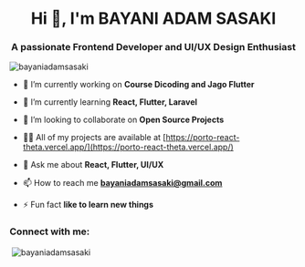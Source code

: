 <h1 align="center">Hi 👋, I'm BAYANI ADAM SASAKI</h1>
<h3 align="center">A passionate Frontend Developer and UI/UX Design Enthusiast</h3>

<p align="left"> <img src="https://komarev.com/ghpvc/?username=bayaniadamsasaki&label=Profile%20views&color=0e75b6&style=flat" alt="bayaniadamsasaki" /> </p>

- 🔭 I’m currently working on **Course Dicoding and Jago Flutter**

- 🌱 I’m currently learning **React, Flutter, Laravel**

- 👯 I’m looking to collaborate on **Open Source Projects**

- 👨‍💻 All of my projects are available at [https://porto-react-theta.vercel.app/](https://porto-react-theta.vercel.app/)

- 💬 Ask me about **React, Flutter, UI/UX**

- 📫 How to reach me **bayaniadamsasaki@gmail.com**

- ⚡ Fun fact **like to learn new things**

<h3 align="left">Connect with me:</h3>
<p align="left">
</p>

<p>&nbsp;<img align="center" src="https://github-readme-stats.vercel.app/api?username=bayaniadamsasaki&show_icons=true&locale=en" alt="bayaniadamsasaki" /></p>
